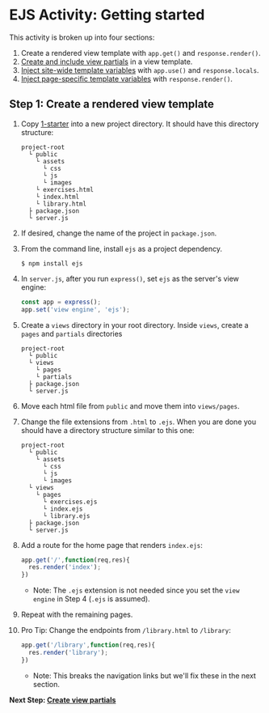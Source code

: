 # EJS Activity: Getting started
This activity is broken up into four sections:
1. Create a rendered view template with `app.get()` and `response.render()`.
2. [Create and include view partials](https://github.com/sait-wbdv/sample-code/tree/master/backend/express/views/2-include-partials) in a view template.
3. [Inject site-wide template variables](https://github.com/sait-wbdv/sample-code/tree/master/backend/express/views/3-global-variables) with `app.use()` and `response.locals`.
4. [Inject page-specific template variables](https://github.com/sait-wbdv/sample-code/tree/master/backend/express/views/4-local-variables) with `response.render()`.

## Step 1: Create a rendered view template
1. Copy [1-starter](../_starter) into a new project directory. It should have this directory structure:

    ```
    project-root
      └ public
        └ assets
          └ css
          └ js
          └ images
        └ exercises.html
        └ index.html
        └ library.html
      ├ package.json
      └ server.js
    ```

2. If desired, change the name of the project in `package.json`.
3. From the command line, install `ejs` as a project dependency.

    ```
    $ npm install ejs
    ```

4. In `server.js`, after you run `express()`, set `ejs` as the server's view engine:

    ```js
    const app = express();
    app.set('view engine', 'ejs');
    ```

5. Create a `views` directory in your root directory. Inside `views`, create a `pages` and `partials` directories
    
    ```
    project-root
      └ public
      └ views
        └ pages
        └ partials
      ├ package.json
      └ server.js
    ```

6. Move each html file from `public` and move them into `views/pages`.
7. Change the file extensions from `.html` to `.ejs`. When you are done you should have a directory structure similar to this one:

    ```
    project-root
      └ public
        └ assets
          └ css
          └ js
          └ images
      └ views
        └ pages
          └ exercises.ejs
          └ index.ejs
          └ library.ejs
      ├ package.json
      └ server.js
    ```

8. Add a route for the home page that renders `index.ejs`:

    ```js
    app.get('/',function(req,res){
      res.render('index');
    })
    ```

    - Note: The `.ejs` extension is not needed since you set the `view engine` in Step 4 (`.ejs` is assumed).

9. Repeat with the remaining pages.
10. Pro Tip: Change the endpoints from `/library.html` to `/library`:

    ```js
    app.get('/library',function(req,res){
      res.render('library');
    })
    ```

    - Note: This breaks the navigation links but we'll fix these in the next section.

**Next Step: [Create view partials](https://github.com/sait-wbdv/sample-code/tree/master/backend/express/views/2-include-partials)**